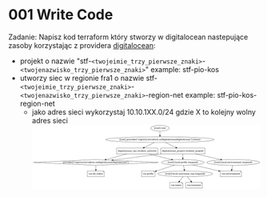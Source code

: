 # 001 Write Code
Zadanie: Napisz kod terraform który stworzy w digitalocean nastepujące zasoby korzystając z providera [digitalocean](https://registry.terraform.io/providers/digitalocean/digitalocean/latest/docs):
- projekt o nazwie "stf-`<twojeimie_trzy_pierwsze_znaki>`-`<twojenazwisko_trzy_pierwsze_znaki>`" example: stf-pio-kos
- utworzy siec w regionie fra1 o nazwie stf-`<twojeimie_trzy_pierwsze_znaki>`-`<twojenazwisko_trzy_pierwsze_znaki>`-region-net example: stf-pio-kos-region-net
    - jako adres sieci wykorzystaj 10.10.1XX.0/24 gdzie X to kolejny wolny adres sieci
![PNG GRAPH](/001_terraform_workflow/001_write_code/digitalocean_example/graph.png "Przykład graficzny konfiguracji")